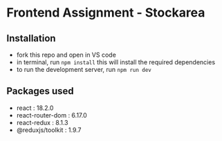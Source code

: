 # Frontend Assignment - Stockarea

## Installation
- fork this repo and open in VS code
- in terminal, run ```npm install``` this will install the required dependencies
- to run the development server, run ```npm run dev```

## Packages used
- react : 18.2.0
- react-router-dom : 6.17.0
- react-redux : 8.1.3
- @reduxjs/toolkit : 1.9.7
